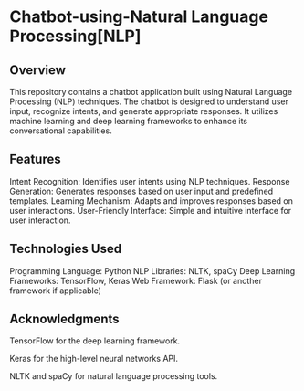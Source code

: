 # Chatbot-using-Natural Language Processing[NLP]
## Overview
This repository contains a chatbot application built using Natural Language Processing (NLP) techniques. The chatbot is designed to understand user input, recognize intents, and generate appropriate responses. It utilizes machine learning and deep learning frameworks to enhance its conversational capabilities.

## Features
Intent Recognition: Identifies user intents using NLP techniques.
Response Generation: Generates responses based on user input and predefined templates.
Learning Mechanism: Adapts and improves responses based on user interactions.
User-Friendly Interface: Simple and intuitive interface for user interaction.

## Technologies Used
Programming Language: Python
NLP Libraries: NLTK, spaCy
Deep Learning Frameworks: TensorFlow, Keras
Web Framework: Flask (or another framework if applicable)

## Acknowledgments
TensorFlow for the deep learning framework.

Keras for the high-level neural networks API.

NLTK and spaCy for natural language processing tools.
